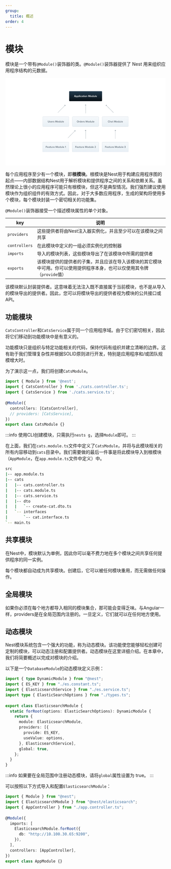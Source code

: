 ```yaml
---
group:
  title: 概述
order: 4
---
```


# 模块

模块是一个带有`@Module()`装饰器的类。`@Module()`装饰器提供了 Nest 用来组织应用程序结构的元数据。

![image.png](./images/modules.png)

每个应用程序至少有一个模块，即**根模块**。根模块是Nest用于构建应用程序图的起点——内部数据结构Nest用于解析模块和提供程序之间的关系和依赖关系。虽然理论上很小的应用程序可能只有根模块，但这不是典型情况。我们强烈建议使用模块作为组织组件的有效方式。因此，对于大多数应用程序，生成的架构将使用多个模块，每个模块封装一个密切相关的功能集。

`@Module()`装饰器接受一个描述模块属性的单个对象。

| key | 说明 |
| --- | --- |
| `providers` | 这些提供者将由Nest注入器实例化，并且至少可以在该模块之间共享 |
| `controllers` | 在此模块中定义的一组必须实例化的控制器 |
| `imports` | 导入的模块列表，这些模块导出了在该模块中所需的提供者 |
| `exports` | 该模块提供的提供者的子集，并且应该在导入该模块的其它模块中可用。你可以使用提供程序本身，也可以仅使用其令牌（`provide`值）

该模块默认封装提供者。这意味着无法注入既不直接属于当前模块，也不是从导入的模块导出的提供者。因此，您可以将模块导出的提供者视为模块的公共接口或API。

## 功能模块

`CatsController`和`CatsService`属于同一个应用程序域。由于它们密切相关，因此将它们移动到功能模块中是有意义的。

功能模块只是组织与特定功能相关的代码，保持代码有组织并建立清晰的边界。这有助于我们管理复杂性并根据SOLID原则进行开发，特别是应用程序和/或团队规模增大时。

为了演示这一点，我们将创建`CatsModule`。

```typescript
import { Module } from '@nest';
import { CatsController } from './cats.controller.ts';
import { CatsService } from './cats.service.ts';

@Module({
  controllers: [CatsController],
  // providers: [CatsService],
})
export class CatsModule {}
```

:::info
使用CLI创建模块，只需执行`nests g`，选择`Module`即可。
:::

在上面，我们在`cats.module.ts`文件中定义了`CatsModule`，并将与此模块相关的所有内容移动到`cats`目录中。我们需要做的最后一件事是将此模块导入到根模块（`AppModule`，在`app.module.ts`文件中定义）中。

```bash
src
|-- app.module.ts
|-- cats
|   |-- cats.controller.ts
|   |-- cats.module.ts
|   |-- cats.service.ts
|   |-- dto
|   |   `-- create-cat.dto.ts
|   `-- interfaces
|       `-- cat.interface.ts
`-- main.ts
```

## 共享模块

在Nest中，模块默认为单例，因此你可以毫不费力地在多个模块之间共享任何提供程序的同一实例。

每个模块都自动成为共享模块。创建后，它可以被任何模块重用，而无需做任何操作。

## 全局模块

如果你必须在每个地方都导入相同的模块集合，那可能会变得乏味。与Angular一样，providers是在全局范围内注册的。一旦定义，它们就可以在任何地方使用。

## 动态模块

Nest模块系统包含一个强大的功能，称为动态模块。该功能使您能够轻松创建可定制的模块，可以动态注册和配置提供者。动态模块在这里详细介绍。在本章中，我们将简要概述以完成对模块的介绍。

以下是一个`DatabaseModule`的动态模块定义示例：

```typescript
import { type DynamicModule } from "@nest";
import { ES_KEY } from "./es.constant.ts";
import { ElasticsearchService } from "./es.service.ts";
import type { ElasticSearchOptions } from "./types.ts";

export class ElasticsearchModule {
  static forRoot(options: ElasticSearchOptions): DynamicModule {
    return {
      module: ElasticsearchModule,
      providers: [{
        provide: ES_KEY,
        useValue: options,
      }, ElasticsearchService],
      global: true,
    };
  }
}
```

:::info
如果要在全局范围中注册动态模块，请将`global`属性设置为 true。
:::

可以按照以下方式导入和配置`ElasticsearchModule`：

```typescript
import { Module } from "@nest";
import { ElasticsearchModule } from "@nest/elasticsearch";
import { AppController } from "./app.controller.ts";

@Module({
  imports: [
    ElasticsearchModule.forRoot({
      db: "http://10.100.30.65:9200",
    }),
  ],
  controllers: [AppController],
})
export class AppModule {}
```
